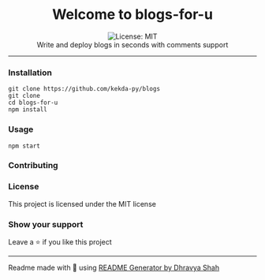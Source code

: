 <div align="center">
<h1 align="center">Welcome to blogs-for-u</h1>
<img alt="License: MIT" src="https://img.shields.io/badge/License-MIT-yellow.svg" /><br>
Write and deploy blogs in seconds with comments support
</div>

***

### Installation
```
git clone https://github.com/kekda-py/blogs
git clone 
cd blogs-for-u
npm install
```

### Usage
```
npm start
```

### Contributing

### License
This project is licensed under the MIT license
### Show your support
Leave a ⭐ if you like this project

***
Readme made with 💖 using [README Generator by Dhravya Shah](https://github.com/Dhravya/readme-generator)
